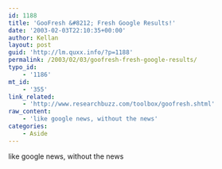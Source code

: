 ```yaml
---
id: 1188
title: 'GooFresh &#8212; Fresh Google Results!'
date: '2003-02-03T22:10:35+00:00'
author: Kellan
layout: post
guid: 'http://lm.quxx.info/?p=1188'
permalink: /2003/02/03/goofresh-fresh-google-results/
typo_id:
    - '1186'
mt_id:
    - '355'
link_related:
    - 'http://www.researchbuzz.com/toolbox/goofresh.shtml'
raw_content:
    - 'like google news, without the news'
categories:
    - Aside
---
```


like google news, without the news